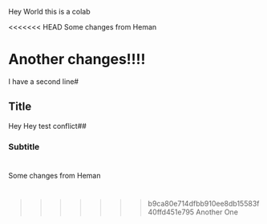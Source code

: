 Hey World this is a colab


<<<<<<< HEAD
Some changes from Heman 



Another changes!!!!
=======
I have a second line#

## Title

Hey Hey test conflict##

### Subtitle
#
Some changes from Heman
#
>>>>>>> b9ca80e714dfbb910ee8db15583f40ffd451e795
Another One
